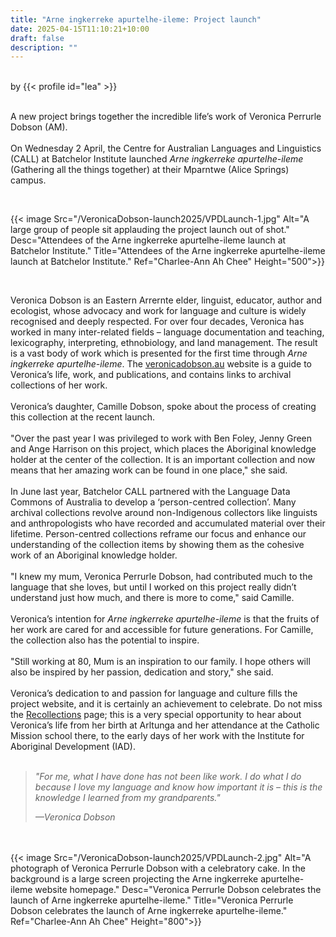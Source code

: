 ```yaml
---
title: "Arne ingkerreke apurtelhe-ileme: Project launch"
date: 2025-04-15T11:10:21+10:00
draft: false
description: ""
---
```

<br>
by {{< profile id="lea" >}}
<br />
<br>

A new project brings together the incredible life’s work of Veronica Perrurle Dobson (AM).
<br></br>
On Wednesday 2 April, the Centre for Australian Languages and Linguistics (CALL) at Batchelor Institute launched *Arne ingkerreke apurtelhe-ileme* (Gathering all the things together) at their Mparntwe (Alice Springs) campus. 

<br>

{{< image Src="/VeronicaDobson-launch2025/VPDLaunch-1.jpg" Alt="A large group of people sit applauding the project launch out of shot." Desc="Attendees of the Arne ingkerreke apurtelhe-ileme launch at Batchelor Institute." Title="Attendees of the Arne ingkerreke apurtelhe-ileme launch at Batchelor Institute." Ref="Charlee-Ann Ah Chee" Height="500">}}

<br>

Veronica Dobson is an Eastern Arrernte elder, linguist, educator, author and ecologist, whose advocacy and work for language and culture is widely recognised and deeply respected. For over four decades, Veronica has worked in many inter-related fields – language documentation and teaching, lexicography, interpreting, ethnobiology, and land management. The result is a vast body of work which is presented for the first time through *Arne ingkerreke apurtelhe-ileme*. The [veronicadobson.au](https://veronicadobson.au) website is a guide to Veronica’s life, work, and publications, and contains links to archival collections of her work. 
<br>
</br>
Veronica’s daughter, Camille Dobson, spoke about the process of creating this collection at the recent launch. 
<br></br>
"Over the past year I was privileged to work with Ben Foley, Jenny Green and Ange Harrison on this project, which places the Aboriginal knowledge holder at the center of the collection. It is an important collection and now means that her amazing work can be found in one place," she said.
<br></br>
In June last year, Batchelor CALL partnered with the Language Data Commons of Australia to develop a ‘person-centred collection’. Many archival collections revolve around non-Indigenous collectors like linguists and anthropologists who have recorded and accumulated material over their lifetime. Person-centred collections reframe our focus and enhance our understanding of the collection items by showing them as the cohesive work of an Aboriginal knowledge holder. 
<br></br>
"I knew my mum, Veronica Perrurle Dobson, had contributed much to the language that she loves, but until I worked on this project really didn’t understand just how much, and there is more to come," said Camille.
<br></br>
Veronica’s intention for *Arne ingkerreke apurtelhe-ileme* is that the fruits of her work are cared for and accessible for future generations. For Camille, the collection also has the potential to inspire. 
<br></br>
"Still working at 80, Mum is an inspiration to our family. I hope others will also be inspired by her passion, dedication and story," she said.
<br></br>
Veronica’s dedication to and passion for language and culture fills the project website, and it is certainly an achievement to celebrate. Do not miss the [Recollections](https://www.veronicadobson.au/recollections) page; this is a very special opportunity to hear about Veronica’s life from her birth at Arltunga and her attendance at the Catholic Mission school there, to the early days of her work with the Institute for Aboriginal Development (IAD). 
<br></br>
>*"For me, what I have done has not been like work. I do what I do because I love my language and know how important it is – this is the knowledge I learned from my grandparents."*
>
>*—Veronica Dobson*

<br></br>
{{< image Src="/VeronicaDobson-launch2025/VPDLaunch-2.jpg" Alt="A photograph of Veronica Perrurle Dobson with a celebratory cake. In the background is a large screen projecting the Arne ingkerreke apurtelhe-ileme website homepage." Desc="Veronica Perrurle Dobson celebrates the launch of Arne ingkerreke apurtelhe-ileme." Title="Veronica Perrurle Dobson celebrates the launch of Arne ingkerreke apurtelhe-ileme." Ref="Charlee-Ann Ah Chee" Height="800">}}
